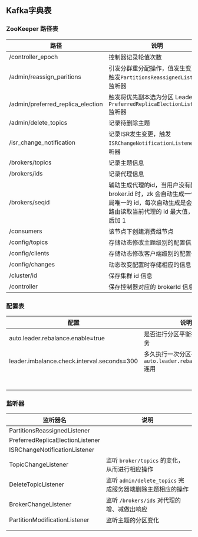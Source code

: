 ## Kafka字典表

### ZooKeeper 路径表

| 路径                              | 说明                                                         |
| --------------------------------- | ------------------------------------------------------------ |
| /controller_epoch                 | 控制器记录轮值次数                                           |
| /admin/reassign_paritions         | 引发分群重分配操作，值发生变更会触发`PartitionsReassignedListener` 监听器 |
| /admin/preferred_replica_election | 触发将优先副本选为分区 Leader 的 `PreferredReplicaElectionListener` 监听器 |
| /admin/delete_topics              | 记录待删除主题                                               |
| /isr_change_notification          | 记录ISR发生变更，触发`ISRChangeNotificationListener` 监听器  |
| /brokers/topics                   | 记录主题信息                                                 |
| /brokers/ids                      | 记录代理信息                                                 |
| /brokers/seqid                    | 辅助生成代理的id，当用户没有配置 broker.id 时，zk 会自动生成一个全局唯一的 id，每次自动生成是会从该路由读取当前代理的 id 最大值，然后加 1 |
| /consumers                        | 该节点下创建消费组节点                                       |
| /config/topics                    | 存储动态修改主题级别的配置信息                               |
| /config/clients                   | 存储动态修改客户端级别的配置信息                             |
| /config/changes                   | 动态改变配置时存储相应的信息                                 |
| /cluster/id                       | 保存集群 id 信息                                             |
| /controller                       | 保存控制器对应的 brokerId 信息                               |

### 配置表

| 配置                                        | 说明                                                         |
| ------------------------------------------- | ------------------------------------------------------------ |
| auto.leader.rebalance.enable=true           | 是否进行分区平衡操作的定时任务                               |
| leader.imbalance.check.interval.seconds=300 | 多久执行一次分区平衡操作，与 `auto.leader.rebalance.enable` 连用 |
|                                             |                                                              |
|                                             |                                                              |
|                                             |                                                              |
|                                             |                                                              |
|                                             |                                                              |
|                                             |                                                              |
|                                             |                                                              |



### 监听器

| 监听器名                         | 说明                                                      |
| -------------------------------- | --------------------------------------------------------- |
| PartitionsReassignedListener     |                                                           |
| PreferredReplicaElectionListener |                                                           |
| ISRChangeNotificationListener    |                                                           |
| TopicChangeListener              | 监听 `broker/topics` 的变化，从而进行相应操作             |
| DeleteTopicListener              | 监听 `admin/delete_topics` 完成服务器端删除主题相应的操作 |
| BrokerChangeListener             | 监听 `/brokers/ids` 对代理的增、减做出响应                |
| PartitionModificationListener    | 监听主题的分区变化                                        |
|                                  |                                                           |
|                                  |                                                           |



### 